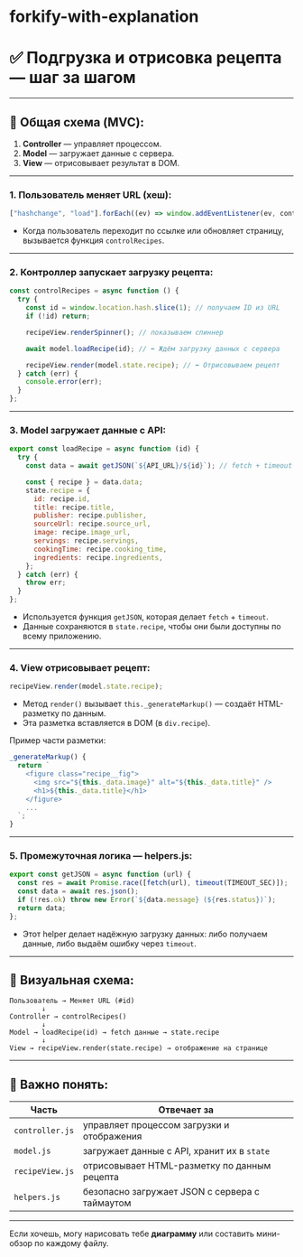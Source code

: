# forkify-with-explanation

# ✅ Подгрузка и отрисовка рецепта — шаг за шагом

---

## 🔄 Общая схема (MVC):

1. **Controller** — управляет процессом.
2. **Model** — загружает данные с сервера.
3. **View** — отрисовывает результат в DOM.

---

### 1. **Пользователь меняет URL (хеш):**

```js
["hashchange", "load"].forEach((ev) => window.addEventListener(ev, controlRecipes));
```

- Когда пользователь переходит по ссылке или обновляет страницу, вызывается функция `controlRecipes`.

---

### 2. **Контроллер запускает загрузку рецепта:**

```js
const controlRecipes = async function () {
  try {
    const id = window.location.hash.slice(1); // получаем ID из URL
    if (!id) return;

    recipeView.renderSpinner(); // показываем спиннер

    await model.loadRecipe(id); // ⬅️ Ждём загрузку данных с сервера

    recipeView.render(model.state.recipe); // ⬅️ Отрисовываем рецепт
  } catch (err) {
    console.error(err);
  }
};
```

---

### 3. **Model загружает данные с API:**

```js
export const loadRecipe = async function (id) {
  try {
    const data = await getJSON(`${API_URL}/${id}`); // fetch + timeout

    const { recipe } = data.data;
    state.recipe = {
      id: recipe.id,
      title: recipe.title,
      publisher: recipe.publisher,
      sourceUrl: recipe.source_url,
      image: recipe.image_url,
      servings: recipe.servings,
      cookingTime: recipe.cooking_time,
      ingredients: recipe.ingredients,
    };
  } catch (err) {
    throw err;
  }
};
```

- Используется функция `getJSON`, которая делает `fetch` + `timeout`.
- Данные сохраняются в `state.recipe`, чтобы они были доступны по всему приложению.

---

### 4. **View отрисовывает рецепт:**

```js
recipeView.render(model.state.recipe);
```

- Метод `render()` вызывает `this._generateMarkup()` — создаёт HTML-разметку по данным.
- Эта разметка вставляется в DOM (в `div.recipe`).

Пример части разметки:

```js
_generateMarkup() {
  return `
    <figure class="recipe__fig">
      <img src="${this._data.image}" alt="${this._data.title}" />
      <h1>${this._data.title}</h1>
    </figure>
    ...
  `;
}
```

---

### 5. **Промежуточная логика — helpers.js:**

```js
export const getJSON = async function (url) {
  const res = await Promise.race([fetch(url), timeout(TIMEOUT_SEC)]);
  const data = await res.json();
  if (!res.ok) throw new Error(`${data.message} (${res.status})`);
  return data;
};
```

- Этот helper делает надёжную загрузку данных: либо получаем данные, либо выдаём ошибку через `timeout`.

---

## 📌 Визуальная схема:

```
Пользователь → Меняет URL (#id)
        ↓
Controller → controlRecipes()
        ↓
Model → loadRecipe(id) → fetch данные → state.recipe
        ↓
View → recipeView.render(state.recipe) → отображение на странице
```

---

## 🧠 Важно понять:

| Часть           | Отвечает за                                    |
| --------------- | ---------------------------------------------- |
| `controller.js` | управляет процессом загрузки и отображения     |
| `model.js`      | загружает данные с API, хранит их в `state`    |
| `recipeView.js` | отрисовывает HTML-разметку по данным рецепта   |
| `helpers.js`    | безопасно загружает JSON с сервера с таймаутом |

---

Если хочешь, могу нарисовать тебе **диаграмму** или составить мини-обзор по каждому файлу.
